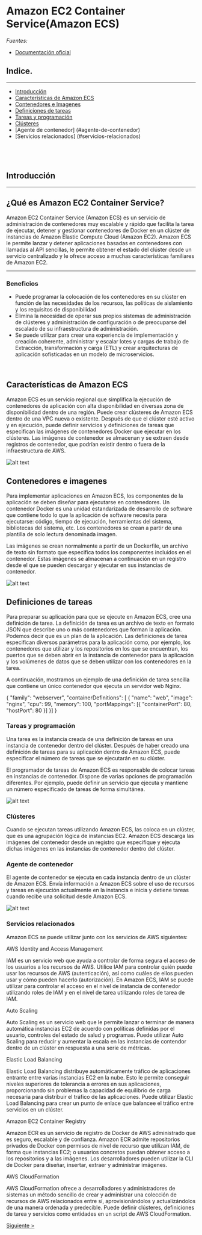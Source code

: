Amazon EC2 Container Service(Amazon ECS)
===

*Fuentes:*
- [Documentación oficial](http://docs.aws.amazon.com/es_es/AmazonECS/latest/developerguide/Welcome.html)




## Indice.
---
- [Introducción](#introducción)
- [Características de Amazon ECS](#características-de-amazon-ecs)
- [Contenedores e Imagenes](#contenedores-e-imagenes)
- [Definiciones de tareas](#definiciones-de-tareas)
- [Tareas y programación](#tareas-y-programación)
- [Clústeres](#clústeres)
- [Agente de contenedor] (#agente-de-contenedor)
- [Servicios relacionados] (#servicios-relacionados)


&nbsp;
---
## Introducción ##
---
¿Qué es Amazon EC2 Container Service?   
---
Amazon EC2 Container Service (Amazon ECS) es un servicio de administración de contenedores muy escalable y rápido que facilita la tarea de ejecutar, detener y gestionar contenedores de Docker en un clúster de instancias de Amazon Elastic Compute Cloud (Amazon EC2).
Amazon ECS le permite lanzar y detener aplicaciones basadas en contenedores con llamadas al API sencillas, le permite obtener el estado del clúster desde un servicio centralizado y le ofrece acceso a muchas características familiares de Amazon EC2.
***************

### Beneficios
* Puede programar la colocación de los contenedores en su clúster en función de las necesidades de los recursos, las políticas de aislamiento y los requisitos de disponibilidad
* Elimina la necesidad de operar sus propios sistemas de administración de clústeres y administración de configuración o de preocuparse del escalado de su infraestructura de administración.
* Se puede utilizar para crear una experiencia de implementación y creación coherente, administrar y escalar lotes y cargas de trabajo de Extracción, transformación y carga (ETL) y crear arquitecturas de aplicación sofisticadas en un modelo de microservicios.


&nbsp;
## Características de Amazon ECS

Amazon ECS es un servicio regional que simplifica la ejecución de contenedores de aplicación con alta disponibilidad en diversas zona de disponibilidad dentro de una región. Puede crear clústeres de Amazon ECS dentro de una VPC nueva o existente.
Después de que el clúster esté activo y en ejecución, puede definir servicios y definiciones de tareas que especifican las imágenes de contenedores Docker que ejecutar en los clústeres. Las imágenes de contenedor se almacenan y se extraen desde registros de contenedor, que podrían existir dentro o fuera de la infraestructura de AWS.


![alt text](./images/overview.png)


## Contenedores e imagenes

Para implementar aplicaciones en Amazon ECS, los componentes de la aplicación se deben diseñar para ejecutarse en contenedores. Un contenedor Docker es una unidad estandarizada de desarrollo de software que contiene todo lo que la aplicación de software necesita para ejecutarse: código, tiempo de ejecución, herramientas del sistema, bibliotecas del sistema, etc. Los contenedores se crean a partir de una plantilla de solo lectura denominada imagen.

Las imágenes se crean normalmente a partir de un Dockerfile, un archivo de texto sin formato que especifica todos los componentes incluidos en el contenedor. Estas imágenes se almacenan a continuación en un registro desde el que se pueden descargar y ejecutar en sus instancias de contenedor. 


![alt text](./images/overview-containers.png)


## Definiciones de tareas

Para preparar su aplicación para que se ejecute en Amazon ECS, cree una definición de tarea. La definición de tarea es un archivo de texto en formato JSON que describe uno o más contenedores que forman la aplicación. Podemos decir que es un plan de la aplicación. Las definiciones de tarea especifican diversos parámetros para la aplicación como, por ejemplo, los contenedores que utilizar y los repositorios en los que se encuentran, los puertos que se deben abrir en la instancia de contenedor para la aplicación y los volúmenes de datos que se deben utilizar con los contenedores en la tarea.

A continuación, mostramos un ejemplo de una definición de tarea sencilla que contiene un único contenedor que ejecuta un servidor web Nginx. 

{
      "family": "webserver",
      "containerDefinitions": [
      {
              "name": "web",
              "image": "nginx",
              "cpu": 99,
              "memory": 100,
              "portMappings": [{
                      "containerPort": 80,
                      "hostPort": 80
              }]
      }]
}



### Tareas y programación


Una tarea es la instancia creada de una definición de tareas en una instancia de contenedor dentro del clúster. Después de haber creado una definición de tareas para su aplicación dentro de Amazon ECS, puede especificar el número de tareas que se ejecutarán en su clúster.

El programador de tareas de Amazon ECS es responsable de colocar tareas en instancias de contenedor. Dispone de varias opciones de programación diferentes. Por ejemplo, puede definir un servicio que ejecuta y mantiene un número especificado de tareas de forma simultánea.


![alt text](./images/overview-service.png)

### Clústeres

Cuando se ejecutan tareas utilizando Amazon ECS, las coloca en un clúster, que es una agrupación lógica de instancias EC2. Amazon ECS descarga las imágenes del contenedor desde un registro que especifique y ejecuta dichas imágenes en las instancias de contenedor dentro del clúster.

### Agente de contenedor

El agente de contenedor se ejecuta en cada instancia dentro de un clúster de Amazon ECS. Envía información a Amazon ECS sobre el uso de recursos y tareas en ejecución actualmente en la instancia e inicia y detiene tareas cuando recibe una solicitud desde Amazon ECS.

![alt text](./images/overview-clusteragent.png)


### Servicios relacionados

Amazon ECS se puede utilizar junto con los servicios de AWS siguientes:

  AWS Identity and Access Management
  
IAM es un servicio web que ayuda a controlar de forma segura el acceso de los usuarios a los recursos de AWS. Utilice IAM para controlar quién puede usar los recursos de AWS (autenticación), así como cuáles de ellos pueden usar y cómo pueden hacerlo (autorización). En Amazon ECS, IAM se puede utilizar para controlar el acceso en el nivel de instancia de contenedor utilizando roles de IAM y en el nivel de tarea utilizando roles de tarea de IAM.
  
  Auto Scaling
  
Auto Scaling es un servicio web que le permite lanzar o terminar de manera automática instancias EC2 de acuerdo con políticas definidas por el usuario, controles del estado de salud y programas. Puede utilizar Auto Scaling para reducir y aumentar la escala en las instancias de contendor dentro de un clúster en respuesta a una serie de métricas.

  Elastic Load Balancing
  
Elastic Load Balancing distribuye automáticamente tráfico de aplicaciones entrante entre varias instancias EC2 en la nube. Esto le permite conseguir niveles superiores de tolerancia a errores en sus aplicaciones, proporcionando sin problemas la capacidad de equilibrio de carga necesaria para distribuir el tráfico de las aplicaciones. Puede utilizar Elastic Load Balancing para crear un punto de enlace que balancee el tráfico entre servicios en un clúster.

  Amazon EC2 Container Registry

Amazon ECR es un servicio de registro de Docker de AWS administrado que es seguro, escalable y de confianza. Amazon ECR admite repositorios privados de Docker con permisos de nivel de recurso que utilizan IAM, de forma que instancias EC2; o usuarios concretos puedan obtener acceso a los repositorios y a las imágenes. Los desarrolladores pueden utilizar la CLI de Docker para diseñar, insertar, extraer y administrar imágenes. 


  AWS CloudFormation
  
AWS CloudFormation ofrece a desarrolladores y administradores de sistemas un método sencillo de crear y administrar una colección de recursos de AWS relacionados entre sí, aprovisionándolos y actualizándolos de una manera ordenada y predecible. Puede definir clústeres, definiciones de tarea y servicios como entidades en un script de AWS CloudFormation. 

[Siguiente >](https://github.com/conapps/conapps-iot/blob/master/AWS%20Cloud/EC2/AWS_EC2_Parte_2.md)
